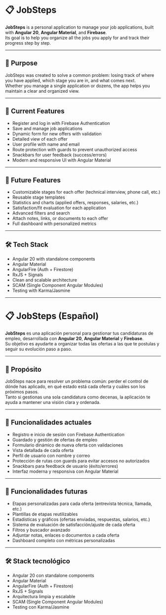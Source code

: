 # 📋 JobSteps

**JobSteps** is a personal application to manage your job applications, built with **Angular 20**, **Angular Material**, and **Firebase**.  
Its goal is to help you organize all the jobs you apply for and track their progress step by step.

---

## 🚀 Purpose

JobSteps was created to solve a common problem: losing track of where you have applied, which stage you are in, and what comes next.  
Whether you manage a single application or dozens, the app helps you maintain a clear and organized view.

---

## 🧩 Current Features

- Register and log in with Firebase Authentication  
- Save and manage job applications  
- Dynamic form for new offers with validation  
- Detailed view of each offer  
- User profile with name and email  
- Route protection with guards to prevent unauthorized access  
- Snackbars for user feedback (success/errors)  
- Modern and responsive UI with Angular Material  

---

## 🔮 Future Features

- Customizable stages for each offer (technical interview, phone call, etc.)  
- Reusable stage templates  
- Statistics and charts (applied offers, responses, salaries, etc.)  
- Satisfaction/fit evaluation for each application  
- Advanced filters and search  
- Attach notes, links, or documents to each offer  
- Full dashboard with personalized metrics  

---

## 🛠️ Tech Stack

- Angular 20 with standalone components  
- Angular Material  
- AngularFire (Auth + Firestore)  
- RxJS + Signals  
- Clean and scalable architecture  
- SCAM (Single Component Angular Modules)  
- Testing with Karma/Jasmine  

---

# 📋 JobSteps (Español)

**JobSteps** es una aplicación personal para gestionar tus candidaturas de empleo, desarrollada con **Angular 20**, **Angular Material** y **Firebase**.  
Su objetivo es ayudarte a organizar todas las ofertas a las que te postulas y seguir su evolución paso a paso.

---

## 🚀 Propósito

JobSteps nace para resolver un problema común: perder el control de dónde has aplicado, en qué estado está cada oferta y cuáles son los próximos pasos.  
Tanto si gestionas una sola candidatura como decenas, la aplicación te ayuda a mantener una visión clara y ordenada.

---

## 🧩 Funcionalidades actuales

- Registro e inicio de sesión con Firebase Authentication  
- Guardado y gestión de ofertas de empleo  
- Formulario dinámico de nueva oferta con validaciones  
- Vista detallada de cada oferta  
- Perfil de usuario con nombre y correo  
- Protección de rutas con guards para evitar accesos no autorizados  
- Snackbars para feedback de usuario (éxito/errores)  
- Interfaz moderna y responsiva con Angular Material  

---

## 🔮 Funcionalidades futuras

- Etapas personalizadas para cada oferta (entrevista técnica, llamada, etc.)  
- Plantillas de etapas reutilizables  
- Estadísticas y gráficos (ofertas enviadas, respuestas, salarios, etc.)  
- Sistema de evaluación de satisfacción/ajuste de cada oferta  
- Filtros y buscador avanzado  
- Adjuntar notas, enlaces o documentos a cada oferta  
- Dashboard completo con métricas personalizadas  

---

## 🛠️ Stack tecnológico

- Angular 20 con standalone components  
- Angular Material  
- AngularFire (Auth + Firestore)  
- RxJS + Signals  
- Arquitectura limpia y escalable  
- SCAM (Single Component Angular Modules)  
- Testing con Karma/Jasmine  
